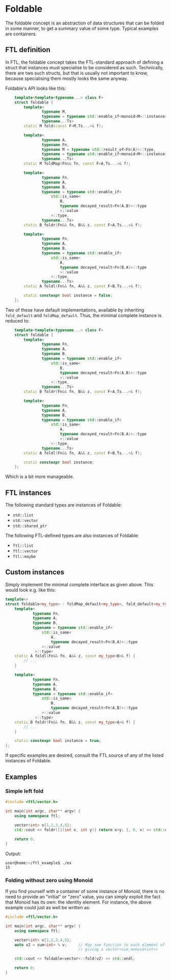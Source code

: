Foldable
========
The foldable concept is an abstraction of data structures that can be folded in some manner, to get a summary value of some type. Typical examples are containers.

FTL definition
--------------
In FTL, the foldable concept takes the FTL-standard approach of defining a struct that instances must specialise to be considered as such. Technically, there are two such structs, but that is usually not important to know, because specialising them mostly looks the same anyway.

Foldable's API looks like this:
```cpp
	template<template<typename...> class F>
	struct foldable {
		template<
				typename M,
				typename = typename std::enable_if<monoid<M>::instance>::type,
				typename...Ts>
		static M fold(const F<M,Ts...>& f);

		template<
				typename A,
				typename Fn,
				typename M = typename std::result_of<Fn(A)>::type,
				typename = typename std::enable_if<monoid<M>::instance>::type,
				typename...Ts>
		static M foldMap(Fn&& fn, const F<A,Ts...>& f);

		template<
				typename Fn,
				typename A,
				typename B,
				typename = typename std::enable_if<
					std::is_same<
						B,
						typename decayed_result<Fn(A,B)>::type
						>::value
					>::type,
				typename...Ts>
		static B foldr(Fn&& fn, B&& z, const F<A,Ts...>& f);

		template<
				typename Fn,
				typename A,
				typename B,
				typename = typename std::enable_if<
					std::is_same<
						A,
						typename decayed_result<Fn(B,A)>::type
						>::value
					>::type,
				typename...Ts>
		static A foldl(Fn&& fn, A&& z, const F<B,Ts...>& f);

		static constexpr bool instance = false;
	};
```
Two of these have default implementations, available by inheriting `fold_default` and `foldMap_default`. Thus, the minimal complete instance is reduced to:
```cpp
	template<template<typename...> class F>
	struct foldable {
		template<
				typename Fn,
				typename A,
				typename B,
				typename = typename std::enable_if<
					std::is_same<
						B,
						typename decayed_result<Fn(A,B)>::type
						>::value
					>::type,
				typename...Ts>
		static B foldr(Fn&& fn, B&& z, const F<A,Ts...>& f);

		template<
				typename Fn,
				typename A,
				typename B,
				typename = typename std::enable_if<
					std::is_same<
						A,
						typename decayed_result<Fn(B,A)>::type
						>::value
					>::type,
				typename...Ts>
		static A foldl(Fn&& fn, A&& z, const F<B,Ts...>& f);

		static constexpr bool instance;
	};
```
Which is a bit more manageable.

FTL instances
-------------
The following standard types are instances of Foldable:
* `std::list`
* `std::vector`
* `std::shared_ptr`

The following FTL-defined types are also instances of Foldable:
* `ftl::list`
* `ftl::vector`
* `ftl::maybe`

Custom instances
----------------
Simply implement the minimal complete interface as given above. This would look e.g. like this:
```cpp
template<>
struct foldable<my_type> : foldMap_default<my_type>, fold_default<my_type> {
    template<
            typename Fn,
            typename A,
            typename B,
            typename = typename std::enable_if<
                std::is_same<
                    A,
                    typename decayed_result<Fn(B,A)>::type
                >::value
             >::type>
    static A foldl(Fn&& fn, A&& z, const my_type<B>& f) {
        // ...
    }

    template<
            typename Fn,
            typename A,
            typename B,
            typename = typename std::enable_if<
                std::is_same<
                    B,
                    typename decayed_result<Fn(A,B)>::type
                >::value
             >::type>
    static B foldr(Fn&& fn, B&& z, const my_type<A>& f) {
        // ...
    }

    static constexpr bool instance = true;
};
```
If specific examples are desired, consult the FTL source of any of the listed instances of Foldable.

Examples
--------
### Simple left fold
```cpp
#include <ftl/vector.h>

int main(int argc, char** argv) {
    using namespace ftl;
    
    vector<int> v{1,2,3,4,5};
    std::cout << foldr([](int x, int y){ return x+y; }, 0, v) << std::endl;

    return 0;
}

```
Output:
```
user@home:~/ftl_example$ ./ex
15
```
### Folding without zero using Monoid
If you find yourself with a container of some instance of Monoid, there is no need to provide an "initial" or "zero" value, you can simply exploit the fact that Monoid has its own: the identity element. For instance, the above example could just as well be written as:
```cpp
#include <ftl/vector.h>

int main(int argc, char** argv) {
    using namespace ftl;

    vector<int> v{1,2,3,4,5};
    auto v2 = sum<int> % v;		// Map sum function to each element of v,
                                // giving a vector<sum_monoid<int>>

    std::cout << foldable<vector>::fold(v2) << std::endl;

    return 0;
}
```

